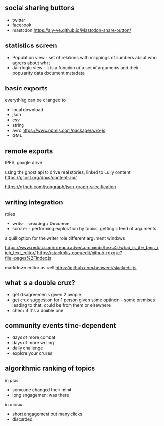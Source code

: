 
## social sharing buttons
- twitter
- facebook
- mastodon https://aly-ve.github.io/Mastodon-share-button/

## statistics screen
- Population view - set of relations with mappings of numbers about who agrees about what
- Jain logic view - it is a function of a set of arguments and their popularity data
document metadata

## basic exports
everything can be changed to 
- local download 
- json
- csv
- string
- avro https://www.npmjs.com/package/avro-js
- GML

## remote exports 
IPFS, google drive

using the ghost api to drive real stories, linked to Lully content
https://ghost.org/docs/content-api/

https://github.com/jsongraph/json-graph-specification

## writing integration 
roles
- writer - creating a Document
- scroller - performing exploration by topics, getting a feed of arguments

a quill option for the writer role
different argument windows

https://www.reddit.com/r/reactnative/comments/hvxc4s/what_is_the_best_rich_text_editor/
https://stackblitz.com/edit/github-rgxgkc?file=pages%2Findex.js

markdown editor as well
https://github.com/benweet/stackedit.js

## what is a double crux?
- get disagreements given 2 people
- get crux suggestion for 1 person given some optinoin - some premises leading to that. could be from them or elsewhere
- check if it's a double one 


## community events time-dependent
- days of more combat
- days of more writing
- daily challenge
- explore your cruxes


## algorithmic ranking of topics
in plus
- someone changed their mind
- long engagement was there


in minus
- short engagement but many clicks
- discarded